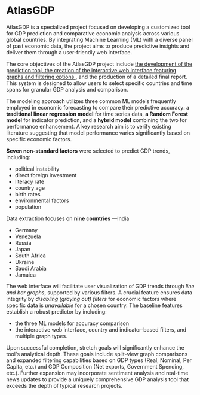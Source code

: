 # AtlasGDP
AtlasGDP is a specialized project focused on developing a customized tool for GDP prediction and comparative economic analysis across various global countries. 
By integrating Machine Learning (ML) with a diverse panel of past economic data, the project aims to produce predictive insights and deliver them through a user-friendly web interface.

The core objectives of the AtlasGDP project include <ins>the development of the prediction tool, the creation of the interactive web interface featuring graphs and filtering options </ins>, and the production of a detailed final report. 
This system is designed to allow users to select specific countries and time spans for granular GDP analysis and comparison.

The modeling approach utilizes three common ML models frequently employed in economic forecasting to compare their predictive accuracy: **a traditional linear regression model** for time series data, **a Random Forest model** for indicator prediction, and a **hybrid model** combining the two for performance enhancement. 
A key research aim is to verify existing literature suggesting that model performance varies significantly based on specific economic factors.

**Seven non-standard factors** were selected to predict GDP trends, including:
- political instability
- direct foreign investment
- literacy rate
- country age
- birth rates
- environmental factors
- population

Data extraction focuses on **nine countries**
—India
- Germany
- Venezuela
- Russia
- Japan
- South Africa
- Ukraine
- Saudi Arabia
- Jamaica

The web interface will facilitate user visualization of GDP trends through *line and bar graphs*, supported by various filters.
A crucial feature ensures data integrity by *disabling (graying out) filters* for economic factors where specific data is *unavailable* for a chosen country.
The baseline features establish a robust predictor by including:
- the three ML models for accuracy comparison
- the interactive web interface, country and indicator-based filters, and multiple graph types.

Upon successful completion, stretch goals will significantly enhance the tool's analytical depth. 
These goals include split-view graph comparisons and expanded filtering capabilities based on GDP types (Real, Nominal, Per Capita, etc.) and GDP Composition (Net exports, Government Spending, etc.). Further expansion may incorporate sentiment analysis and real-time news updates to provide a uniquely comprehensive GDP analysis tool that exceeds the depth of typical research projects.
